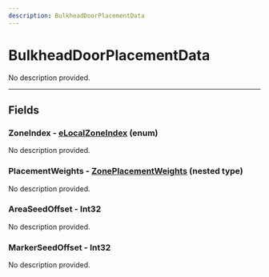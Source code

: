 ```yaml
---
description: BulkheadDoorPlacementData
---
```


# BulkheadDoorPlacementData

No description provided.

***

## Fields

### ZoneIndex - [eLocalZoneIndex](../enum-types.md#eLocalZoneIndex) (enum)

No description provided.

### PlacementWeights - [ZonePlacementWeights](./ZonePlacementWeights.md) (nested type)

No description provided.

### AreaSeedOffset - Int32

No description provided.

### MarkerSeedOffset - Int32

No description provided.
